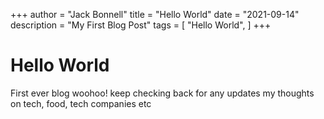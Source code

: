+++
author = "Jack Bonnell"
title = "Hello World"
date = "2021-09-14"
description = "My First Blog Post"
tags = [
    "Hello World",
]
+++

# Hello World

First ever blog woohoo! keep checking back for any updates my thoughts on tech, food, tech companies etc

